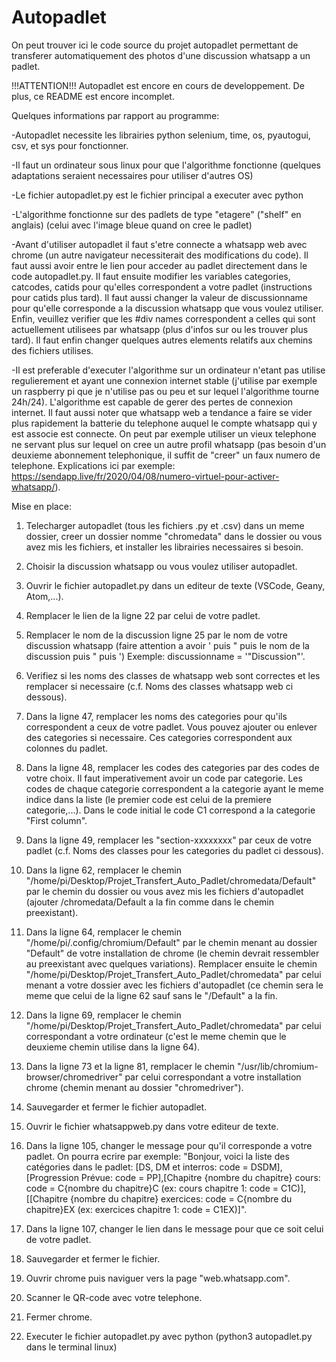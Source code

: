 # Autopadlet
On peut trouver ici le code source du projet autopadlet permettant de transferer automatiquement des photos d'une discussion whatsapp a un padlet.

!!!ATTENTION!!! Autopadlet est encore en cours de developpement. De plus, ce README est encore incomplet.

Quelques informations par rapport au programme:

-Autopadlet necessite les librairies python selenium, time, os, pyautogui, csv, et sys pour fonctionner.

-Il faut un ordinateur sous linux pour que l'algorithme fonctionne (quelques adaptations seraient necessaires pour utiliser d'autres OS)

-Le fichier autopadlet.py est le fichier principal a executer avec python

-L'algorithme fonctionne sur des padlets de type "etagere" ("shelf" en anglais) (celui avec l'image bleue quand on cree le padlet)

-Avant d'utiliser autopadlet il faut s'etre connecte a whatsapp web avec chrome (un autre navigateur necessiterait des modifications du code). Il faut aussi avoir entre le lien pour acceder au padlet directement dans le code autopadlet.py. Il faut ensuite modifier les variables categories, catcodes, catids pour qu'elles correspondent a votre padlet (instructions pour catids plus tard). Il faut aussi changer la valeur de discussionname pour qu'elle corresponde a la discussion whatsapp que vous voulez utiliser. Enfin, veuillez verifier que les #div names correspondent a celles qui sont actuellement utilisees par whatsapp (plus d'infos sur ou les trouver plus tard). Il faut enfin changer quelques autres elements relatifs aux chemins des fichiers utilises.

  -Il est preferable d'executer l'algorithme sur un ordinateur n'etant pas utilise regulierement et ayant une connexion internet stable (j'utilise par exemple un raspberry pi que je n'utilise pas ou peu et sur lequel l'algorithme tourne 24h/24). L'algorithme est capable de gerer des pertes de connexion internet. Il faut aussi noter que whatsapp web a tendance a faire se vider plus rapidement la batterie du telephone auquel le compte whatsapp qui y est associe est connecte. On peut par exemple utiliser un vieux telephone ne servant plus sur lequel on cree un autre profil whatsapp (pas besoin d'un deuxieme abonnement telephonique, il suffit de "creer" un faux numero de telephone. Explications ici par exemple: https://sendapp.live/fr/2020/04/08/numero-virtuel-pour-activer-whatsapp/).


Mise en place:

1. Telecharger autopadlet (tous les fichiers .py et .csv) dans un meme dossier, creer un dossier nomme "chromedata" dans le dossier ou vous avez mis les fichiers, et installer les librairies necessaires si besoin.

2. Choisir la discussion whatsapp ou vous voulez utiliser autopadlet.

3. Ouvrir le fichier autopadlet.py dans un editeur de texte (VSCode, Geany, Atom,...).

4. Remplacer le lien de la ligne 22 par celui de votre padlet.

5. Remplacer le nom de la discussion ligne 25 par le nom de votre discussion whatsapp (faire attention a avoir ' puis " puis le nom de la discussion puis " puis ') Exemple: discussionname = '"Discussion"'.

6. Verifiez si les noms des classes de whatsapp web sont correctes et les remplacer si necessaire (c.f. Noms des classes whatsapp web ci dessous).

7. Dans la ligne 47, remplacer les noms des categories pour qu'ils correspondent a ceux de votre padlet. Vous pouvez ajouter ou enlever des categories si necessaire. Ces categories correspondent aux colonnes du padlet.

8. Dans la ligne 48, remplacer les codes des categories par des codes de votre choix. Il faut imperativement avoir un code par categorie. Les codes de chaque categorie correspondent a la categorie ayant le meme indice dans la liste (le premier code est celui de la premiere categorie,...). Dans le code initial le code C1 correspond a la categorie "First column".

9. Dans la ligne 49, remplacer les "section-xxxxxxxx" par ceux de votre padlet (c.f. Noms des classes pour les categories du padlet ci dessous).

10. Dans la ligne 62, remplacer le chemin "/home/pi/Desktop/Projet_Transfert_Auto_Padlet/chromedata/Default" par le chemin du dossier ou vous avez mis les fichiers d'autopadlet (ajouter /chromedata/Default a la fin comme dans le chemin preexistant).

11. Dans la ligne 64, remplacer le chemin "/home/pi/.config/chromium/Default" par le chemin menant au dossier "Default" de votre installation de chrome (le chemin devrait ressembler au preexistant avec quelques variations). Remplacer ensuite le chemin "/home/pi/Desktop/Projet_Transfert_Auto_Padlet/chromedata" par celui menant a votre dossier avec les fichiers d'autopadlet (ce chemin sera le meme que celui de la ligne 62 sauf sans le "/Default" a la fin.

12. Dans la ligne 69, remplacer le chemin "/home/pi/Desktop/Projet_Transfert_Auto_Padlet/chromedata" par celui correspondant a votre ordinateur (c'est le meme chemin que le deuxieme chemin utilise dans la ligne 64).

13. Dans la ligne 73 et la ligne 81, remplacer le chemin "/usr/lib/chromium-browser/chromedriver" par celui correspondant a votre installation chrome (chemin menant au dossier "chromedriver").

14. Sauvegarder et fermer le fichier autopadlet.

15. Ouvrir le fichier whatsappweb.py dans votre editeur de texte.

16. Dans la ligne 105, changer le message pour qu'il corresponde a votre padlet. On pourra ecrire par exemple: "Bonjour, voici la liste des catégories dans le padlet: [DS, DM et interros: code = DSDM],[Progression Prévue: code = PP],[Chapitre {nombre du chapitre} cours: code = C{nombre du chapitre}C (ex: cours chapitre 1: code = C1C)],[[Chapitre {nombre du chapitre} exercices: code = C{nombre du chapitre}EX (ex: exercices chapitre 1: code = C1EX)]".

17. Dans la ligne 107, changer le lien dans le message pour que ce soit celui de votre padlet.

18. Sauvegarder et fermer le fichier.

19. Ouvrir chrome puis naviguer vers la page "web.whatsapp.com".

20. Scanner le QR-code avec votre telephone.

21. Fermer chrome.

22. Executer le fichier autopadlet.py avec python (python3 autopadlet.py dans le terminal linux)
